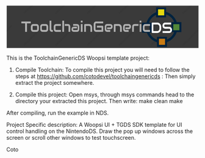 ![ToolchainGenericDS](img/TGDS-Logo.png)

This is the ToolchainGenericDS Woopsi template project:

1.	Compile Toolchain:
To compile this project you will need to follow the steps at https://github.com/cotodevel/toolchaingenericds :
Then simply extract the project somewhere.

2.	Compile this project: 
Open msys, through msys commands head to the directory your extracted this project.
Then write:
make clean <enter>
make <enter>

After compiling, run the example in NDS. 

Project Specific description:
A Woopsi UI + TGDS SDK template for UI control handling on the NintendoDS. 
Draw the pop up windows across the screen or scroll other windows to test touchscreen. 

Coto